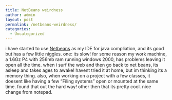 ```yaml
---
title: NetBeans weirdness
author: admin
layout: post
permalink: /netbeans-weirdness/
categories:
  - Uncategorized
---
```

i have started to use [Netbeans][1] as my IDE for java compliation, and its good but has a few little niggles. one: its slow! for some reason my work machine, a 1.6Gz P4 with 256mb ram running windows 2000, has problems leaving it open all the time. when i surf the web and then go back to net beans, its asleep and takes ages to awake! havent tried it at home, but im thinking its a memory thing. also, when working on a project with a few classes, it doesent like having a few &#8220;Filing systems&#8221; open or mounted at the same time. found that out the hard way! other then that its pretty cool. nice change from notepad.

 [1]: http://www.netbeans.org
